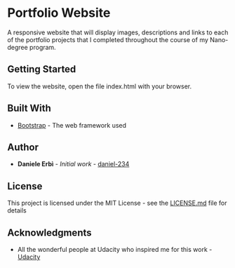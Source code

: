 # Portfolio Website

A responsive website that will display images, descriptions and links to each of the portfolio projects
 that I completed throughout the course of my Nano-degree program.

## Getting Started

To view the website, open the file index.html with your browser.

## Built With

* [Bootstrap](http://getbootstrap.com/) - The web framework used

## Author

* **Daniele Erbì** - *Initial work* - [daniel-234](https://github.com/daniel-234)

## License

This project is licensed under the MIT License - see the [LICENSE.md](LICENSE.md) file for details

## Acknowledgments

* All the wonderful people at Udacity who inspired me for this work - [Udacity](https://www.udacity.com/)